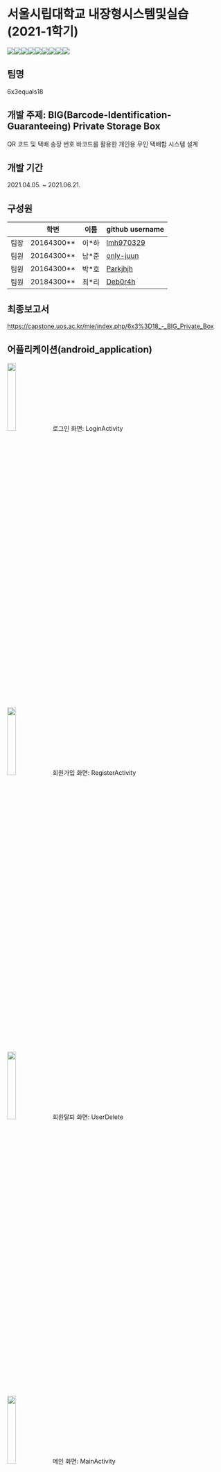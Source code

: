# 서울시립대학교 내장형시스템및실습(2021-1학기)
<div class = "shields" style = "display: flex; "> 
    <img src = "https://img.shields.io/github/issues/only-juun/6x3equals18">
    <img src = "https://img.shields.io/github/forks/only-juun/6x3equals18">
    <img src = "https://img.shields.io/github/stars/only-juun/6x3equals18">
    <img src="https://img.shields.io/static/v1?label=ESE&message=BIG-BOX" />
    <img src="https://img.shields.io/github/languages/top/only-juun/6x3equals18" />
    <img src="https://img.shields.io/github/languages/count/only-juun/6x3equals18" />
    <img src="https://img.shields.io/github/last-commit/only-juun/6x3equals18"/>
    <img src="https://img.shields.io/github/license/only-juun/6x3equals18" />
    <img src="https://hits.seeyoufarm.com/api/count/incr/badge.svg?url=https%3A%2F%2Fgithub.com%2Fonly-juun%2F6x3equals18&count_bg=%2379C83D&title_bg=%23555555&icon=&icon_color=%23E7E7E7&title=hits&edge_flat=false"/>
</div>

## 팀명
6x3equals18

## 개발 주제: BIG(Barcode-Identification-Guaranteeing) Private Storage Box
QR 코드 및 택배 송장 번호 바코드를 활용한 개인용 무인 택배함 시스템 설계

## 개발 기간
2021.04.05. ~ 2021.06.21.

## 구성원
||학번 |이름|github username|
|--|--|--|--|
|팀장|20164300**|이*하|<a href = "https://github.com/lmh970329">lmh970329</a>|
|팀원|20164300**|남*준|<a href = "https://github.com/only-juun">only-juun</a>|
|팀원|20164300**|박*호|<a href = "https://github.com/Parkjhjh">Parkjhjh</a>|
|팀원|20184300**|최*리|<a href = "https://github.com/Deb0r4h">Deb0r4h</a>|

## 최종보고서
https://capstone.uos.ac.kr/mie/index.php/6x3%3D18_-_BIG_Private_Box

## 어플리케이션(android_application)
<img src = "https://user-images.githubusercontent.com/79013722/122664590-550fab80-d1dd-11eb-93b9-8caeae00fe37.jpg" width="20%" height="20%"> 로그인 화면: LoginActivity

<img src = "https://user-images.githubusercontent.com/79013722/122664603-66f14e80-d1dd-11eb-8033-7aa04f70d1bb.jpg" width="20%" height="20%"> 회원가입 화면: RegisterActivity

<img src = "https://user-images.githubusercontent.com/79013722/122664609-6ce72f80-d1dd-11eb-8d6b-eeeb8996642f.jpg" width="20%" height="20%"> 회원탈퇴 화면: UserDelete

<img src = "https://user-images.githubusercontent.com/79013722/122664640-8daf8500-d1dd-11eb-9c50-a7f934ef294d.jpg" width="20%" height="20%"> 메인 화면: MainActivity

<img src = "https://user-images.githubusercontent.com/79013722/122664612-72447a00-d1dd-11eb-9c06-59a966913c58.jpg" width="20%" height="20%"> QR코드(활성화): GenerateQR_1

<img src = "https://user-images.githubusercontent.com/79013722/122664616-74a6d400-d1dd-11eb-8819-200238fb7864.jpg" width="20%" height="20%"> QR코드(활성화): GenerateQR_2

<img src = "https://user-images.githubusercontent.com/79013722/122664618-783a5b00-d1dd-11eb-84fc-348474479a3e.jpg" width="20%" height="20%"> 택배 등록: Deliveryregister

<img src = "https://user-images.githubusercontent.com/79013722/122664621-7a9cb500-d1dd-11eb-8dac-149f575f5089.jpg" width="20%" height="20%"> 택배 목록(메뉴): DeliveryMenu

<img src = "https://user-images.githubusercontent.com/79013722/122664627-7e303c00-d1dd-11eb-992f-b4f0b7df4bbd.jpg" width="20%" height="20%"> 택배목록(배송전): Deliveries

<img src = "https://user-images.githubusercontent.com/79013722/122664629-7f616900-d1dd-11eb-83b9-bdc9192851fa.jpg" width="20%" height="20%"> 택배목록(배송완료): Complete

<img src = "https://user-images.githubusercontent.com/79013722/122664630-82f4f000-d1dd-11eb-8477-f068a39748de.jpg" width="20%" height="20%"> 로그목록: LogCheck

## 도난(진동)감지 모듈(hardware/sensor_module)
<img src = "https://user-images.githubusercontent.com/79013722/122668328-6fa04f80-d1f2-11eb-8854-0a1cba691f62.png">
<img src = "https://user-images.githubusercontent.com/79013722/122668339-762ec700-d1f2-11eb-8a32-56d3896ba417.png">

## 바코드 스캔 모듈(db_pi)
<img src = "https://user-images.githubusercontent.com/79013722/122668277-3831a300-d1f2-11eb-8706-e674b262155c.png"> 바코드 스캔 모듈 시나리오

## 잠금장치 모듈(hardware/locking_module)

                                                                                                              
